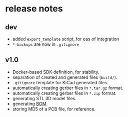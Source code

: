 # release notes

## dev
* added `export_template` script, for eas of integration
* `*-backups` are now in `.gitignore`

## v1.0
* Docker-based SDK definition, for stability.
* separation of created and generated files (`build/`).
* `.gitignore` template for KiCad generated files.
* automatically creating gerber files in `*.tar.gz` format.
* automatically creating gerber files in `*.zip` format.
* generating STL 3D model files.
* generating [BOM](https://en.wikipedia.org/wiki/Bill_of_materials).
* storing MD5 of a PCB file, for reference.
